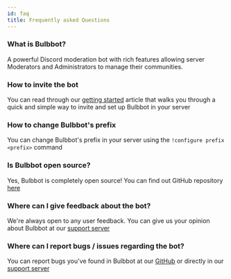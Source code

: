 ```yaml
---
id: faq
title: Frequently asked Questions
---
```


### What is Bulbbot?
A powerful Discord moderation bot with rich features allowing server Moderators and Administrators to manage their communities.

### How to invite the bot
You can read through our [getting started](getting-started) article that walks you through a quick and simple way to invite and set up Bulbbot in your server

### How to change Bulbbot's prefix
You can change Bulbbot's prefix in your server using the `!configure prefix <prefix>` command
### Is Bulbbot open source?
Yes, Bulbbot is completely open source! You can find out GitHub repository [here](https://github.com/TeamBulbbot/bulbbot)

### Where can I give feedback about the bot?
We're always open to any user feedback. You can give us your opinion about Bulbbot at our [support server](https://bulbbot.rocks/discord)

### Where can I report bugs / issues regarding the bot?
You can report bugs you've found in Bulbbot at our [GitHub](https://github.com/TeamBulbbot/bulbbot) or directly in our [support server](https://bulbbot.rocks/discord)